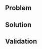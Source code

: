 Problem
--------

<!-- Describe what's causing you to open this issue. -->

Solution
---------

<!-- Provide ideas for possible solutions -->

Validation
-----------

<!-- How will we know if the solution meets the need? -->

